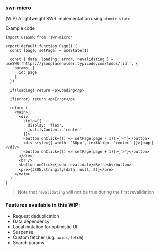 ### swr-micro

(WIP) A lightweight SWR implementation using `atomic-state`


Example code
```tsx
import useSWR from 'swr-micro'

export default function Page() {
  const [page, setPage] = useState(1)

  const { data, loading, error, revalidating } = useSWR('https://jsonplaceholder.typicode.com/todos/[id]', {
    params: {
      id: page
    }
  })

  if(loading) return <p>Loading</p>

  if(error) return <p>Error</p>

  return (
    <main>
      <div
        style={{
          display: 'flex',
          justifyContent: 'center'
        }}>
        <button onClick={() => setPage(page - 1)}>{'<'}</button>
        <div style={{ width: '60px', textAlign: 'center' }}>{page}</div>
        <button onClick={() => setPage(page + 1)}>{'>'}</button>
      </div>
      <br />
      <button onClick={todo.revalidate}>Refresh</button>
      <pre>{JSON.stringify(data, null, 2)}</pre>
    </main>
  )
}
```
> Note that `revalidating` will not be true during the first revalidation

### Features available in this WIP:

- Request deduplication
- Data dependency
- Local mutation for optimistic UI
- Suspense
- Custom fetcher (e.g. `axios`, `fetch`)
- Search params

